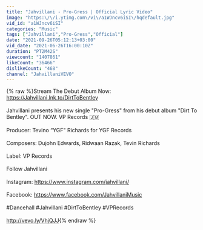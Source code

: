 ```yaml
---
title: "Jahvillani - Pro-Gress | Official Lyric Video"
image: "https:\/\/i.ytimg.com\/vi\/a1WJncv6iSI\/hqdefault.jpg"
vid_id: "a1WJncv6iSI"
categories: "Music"
tags: ["Jahvillani","Pro-Gress","Official"]
date: "2021-09-26T05:12:13+03:00"
vid_date: "2021-06-26T16:00:10Z"
duration: "PT2M42S"
viewcount: "1407861"
likeCount: "36466"
dislikeCount: "468"
channel: "JahvillaniVEVO"
---
```

{% raw %}Stream The Debut Album Now: <a rel="nofollow" target="blank" href="https://Jahvillani.lnk.to/DirtToBentley">https://Jahvillani.lnk.to/DirtToBentley</a><br /><br />Jahvillani presents his new single &quot;Pro-Gress&quot; from his debut album &quot;Dirt To Bentley&quot;. OUT NOW. VP Records 🇯🇲<br /><br />Producer: Tevino “YGF&quot; Richards for YGF Records<br /><br />Composers: Dujohn Edwards, Ridwaan Razak, Tevin Richards<br /><br />Label: VP Records<br /><br />Follow Jahvillani<br /><br />Instagram: <a rel="nofollow" target="blank" href="https://www.instagram.com/jahvillani/">https://www.instagram.com/jahvillani/</a><br /><br />Facebook: <a rel="nofollow" target="blank" href="https://www.facebook.com/JahvillaniMusic">https://www.facebook.com/JahvillaniMusic</a><br /><br />#Dancehall #Jahvillani #DirtToBentley #VPRecords<br /><br /><a rel="nofollow" target="blank" href="http://vevo.ly/VhjQJJ">http://vevo.ly/VhjQJJ</a>{% endraw %}
